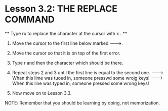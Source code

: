 # Lesson 3.2: THE REPLACE COMMAND

** Type  rx  to replace the character at the cursor with  x . **

1. Move the cursor to the first line below marked --->.

2. Move the cursor so that it is on top of the first error.

3. Type   r   and then the character which should be there.

4. Repeat steps 2 and 3 until the first line is equal to the second one.
--->  Whan this lime was tuoed in, someone presswd some wrojg keys!
--->  When this line was typed in, someone pressed some wrong keys!

5. Now move on to Lesson 3.3.

NOTE: Remember that you should be learning by doing, not memorization.

